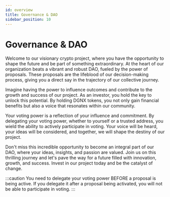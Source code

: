 ```yaml
---
id: overview
title: Governance & DAO
sidebar_position: 10
---
```


# Governance & DAO

Welcome to our visionary crypto project, where you have the opportunity to shape the future and be part of something extraordinary. At the heart of our organization beats a vibrant and robust DAO, fueled by the power of proposals. These proposals are the lifeblood of our decision-making process, giving you a direct say in the trajectory of our collective journey.

Imagine having the power to influence outcomes and contribute to the growth and success of our project. As an investor, you hold the key to unlock this potential. By holding DGNX tokens, you not only gain financial benefits but also a voice that resonates within our community.

Your voting power is a reflection of your influence and commitment. By delegating your voting power, whether to yourself or a trusted address, you wield the ability to actively participate in voting. Your voice will be heard, your ideas will be considered, and together, we will shape the destiny of our project.

Don't miss this incredible opportunity to become an integral part of our DAO, where your ideas, insights, and passion are valued. Join us on this thrilling journey and let's pave the way for a future filled with innovation, growth, and success. Invest in our project today and be the catalyst of change.

:::caution
You need to delegate your voting power BEFORE a proposal is being active. If you delegate it after a proposal being activated, you will not be able to participate in voting.
:::
